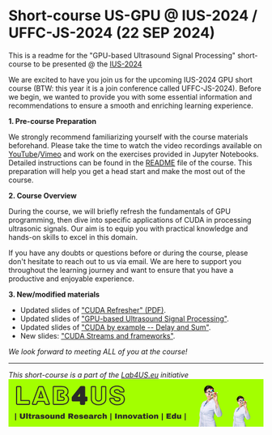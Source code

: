 # Short-course US-GPU @ IUS-2024 / UFFC-JS-2024 (22 SEP 2024)

This is a readme for the "GPU-based Ultrasound Signal Processing" short-course to be presented @ the [IUS-2024](https://2024.ieee-uffc-js.org/tutorials-and-short-courses)

We are excited to have you join us for the upcoming IUS-2024 GPU short course (BTW: this year it is a join conference called UFFC-JS-2024). 
Before we begin, we wanted to provide you with some essential information and recommendations to ensure a smooth and enriching learning experience.

**1. Pre-course Preparation**

We strongly recommend familiarizing yourself with the course materials beforehand. Please take the time to watch the video recordings available on [YouTube](https://www.youtube.com/playlist?list=PLTXwDWOjJ0Xeisir2sL3RxkC1RHpMmFbG)/[Vimeo](https://vimeo.com/showcase/2022-us-gpu-short-course) and work on the exercises provided in Jupyter Notebooks. Detailed instructions can be found in the [README](https://github.com/Lab4US/gpu-short-course#readme) file of the course. This preparation will help you get a head start and make the most out of the course.

**2. Course Overview**

During the course, we will briefly refresh the fundamentals of GPU programming, then dive into specific applications of CUDA in processing ultrasonic signals. Our aim is to equip you with practical knowledge and hands-on skills to excel in this domain.

If you have any doubts or questions before or during the course, please don't hesitate to reach out to us via email. We are here to support you throughout the learning journey and want to ensure that you have a productive and enjoyable experience.

**3. New/modified materials**
- Updated slides of ["CUDA Refresher" (PDF)](slides/ius-2024/IUS-2024-US-GPU-CUDA-refresher.pdf).
- Updated slides of ["GPU-based Ultrasound Signal Processing"](slides/ius-2024/IUS-2024-US-GPU.pdf).
- Updated slides of ["CUDA by example -- Delay and Sum"](slides/ius-2024/IUS-2024-CUDA-Delay-and-Sum.pdf). 
- New slides: ["CUDA Streams and frameworks"](slides/ius-2024/IUS-2024-GPU-CUDA-Streams.pdf).

_We look forward to meeting ALL of you at the course!_

<hr/>

*This short-course is a part of the [Lab4US.eu](https://lab4us.eu) initiative*
[![Lab4US](figs/Lab4US-banner-EN-800.png)](https://lab4us.eu)

